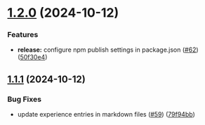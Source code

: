 # [1.2.0](https://github.com/codigo/mau-web/compare/v1.1.1...v1.2.0) (2024-10-12)


### Features

* **release:** configure npm publish settings in package.json ([#62](https://github.com/codigo/mau-web/issues/62)) ([50f30e4](https://github.com/codigo/mau-web/commit/50f30e490aa65d49c7577a2f1dd55cffe0fb9e88))

## [1.1.1](https://github.com/codigo/mau-web/compare/v1.1.0...v1.1.1) (2024-10-12)

### Bug Fixes

- update experience entries in markdown files ([#59](https://github.com/codigo/mau-web/issues/59)) ([79f94bb](https://github.com/codigo/mau-web/commit/79f94bbec708360648dfa6df67ae07c8fe756137))
